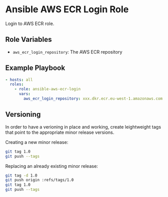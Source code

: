 Ansible AWS ECR Login Role
==========================

Login to AWS ECR role.

## Role Variables

- `aws_ecr_login_repository`: The AWS ECR repository

## Example Playbook

```yaml
- hosts: all
  roles:
    - role: ansible-aws-ecr-login
      vars:
        aws_ecr_login_repository: xxx.dkr.ecr.eu-west-1.amazonaws.com
```

## Versioning

In order to have a verioning in place and working, create leightweight tags that point to the appropriate minor release versions.

Creating a new minor release:

```bash
git tag 1.0
git push --tags
```

Replacing an already existing minor release:

```bash
git tag -d 1.0
git push origin :refs/tags/1.0
git tag 1.0
git push --tags
```
